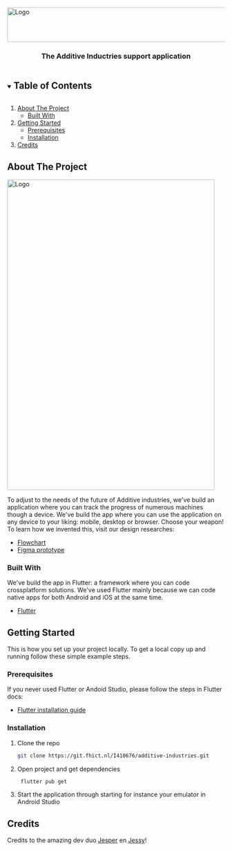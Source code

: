 <!-- PROJECT LOGO -->
<br />
<p>
  <a href="https://git.fhict.nl/I410676/additive-industries">
    <img src="https://www.additiveindustries.com/hubfs/AdditiveIndustries-July2019/Images/additive-logo.svg" alt="Logo" width="600" height="80">
  </a>

  <h3 align="center">The Additive Inductries support application</h3>
</p>

<!-- TABLE OF CONTENTS -->
<details open="open">
  <summary><h2 style="display: inline-block">Table of Contents</h2></summary>
  <ol>
    <li>
      <a href="#about-the-project">About The Project</a>
      <ul>
        <li><a href="#built-with">Built With</a></li>
      </ul>
    </li>
    <li>
      <a href="#getting-started">Getting Started</a>
      <ul>
        <li><a href="#prerequisites">Prerequisites</a></li>
        <li><a href="#installation">Installation</a></li>
      </ul>
    </li>
    <li>
    <a href="#getting-started">Credits</a>
    </li>
  </ol>
</details>

## About The Project

<img src="https://s6.portfolio-jessy.nl/content/images/2021/03/Frame-4.png" alt="Logo" width="480" height="720">

To adjust to the needs of the future of Additive industries, we've build an application where you can track the progress of numerous machines though a device. We've build the app where you can use the application on any device to your liking: mobile, desktop or browser. Choose your weapon! To learn how we invented this, visit our design researches:

* [Flowchart](https://www.figma.com/proto/9M9eqWUW2ZZ8nMYwW1EQWW/Additive-Industries-Design--semester-6-project-Additive-Industries?node-id=292%3A21&scaling=contain&page-id=0%3A1)
* [Figma prototype](https://www.figma.com/proto/9M9eqWUW2ZZ8nMYwW1EQWW/Additive-Industries-Design-semester-6-project-Additive-Industries?node-id=140%3A146&scaling=scale-down&page-id=49%3A2)


### Built With

We've build the app in Flutter: a framework where you can code crossplatform solutions. We've used Flutter mainly because we can code native apps for both Android and iOS at the same time. 
* [Flutter](https://flutter.dev/)

## Getting Started

This is how you set up your project locally.
To get a local copy up and running follow these simple example steps.

### Prerequisites

If you never used Flutter or Andoid Studio, please follow the steps in Flutter docs:
* [Flutter installation guide](https://flutter.dev/docs/get-started/install)

### Installation

1. Clone the repo
   ```sh
   git clone https://git.fhict.nl/I410676/additive-industries.git
   ```
2. Open project and get dependencies
   ```sh
    flutter pub get
   ```
3. Start the application through starting for instance your emulator in Android Studio

## Credits
Credits to the amazing dev duo [Jesper](https://git.fhict.nl/I391480) en [Jessy](https://git.fhict.nl/I410676)!

